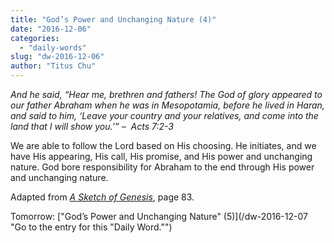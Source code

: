 ```yaml
---
title: "God’s Power and Unchanging Nature (4)"
date: "2016-12-06"
categories: 
  - "daily-words"
slug: "dw-2016-12-06"
author: "Titus Chu"
---
```


_And he said, “Hear me, brethren and fathers! The God of glory appeared to our father Abraham when he was in Mesopotamia, before he lived in Haran, and said to him, ‘Leave your country and your relatives, and come into the land that I will show you.’”_ _–  Acts 7:2-3_

We are able to follow the Lord based on His choosing. He initiates, and we have His appearing, His call, His promise, and His power and unchanging nature. God bore responsibility for Abraham to the end through His power and unchanging nature.

Adapted from _[A Sketch of Genesis](/book-gen-sketch/ "Go to the listing for this book.")_, page 83.

Tomorrow: ["God’s Power and Unchanging Nature" (5)](/dw-2016-12-07 "Go to the entry for this "Daily Word."")
